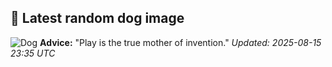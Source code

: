 ## 🐶 Latest random dog image
![Dog](https://images.dog.ceo/breeds/terrier-silky/n02097658_9327.jpg)
**Advice:** "Play is the true mother of invention."
*Updated: 2025-08-15 23:35 UTC*
